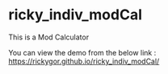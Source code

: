 # ricky_indiv_modCal


This is a Mod Calculator 



You can view the demo from the below link : 
https://rickygor.github.io/ricky_indiv_modCal/


